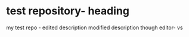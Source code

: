 # test repository- heading
my test repo - edited description
modified description though editor- vs

